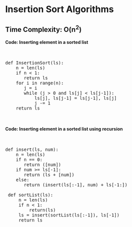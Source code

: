 # Insertion Sort Algorithms

## Time Complexity: O(n<sup>2</sup>)

#### Code: Inserting element in a sorted list
<pre>
<p>
def InsertionSort(ls):
    n = len(ls)
    if n < 1:
       return ls
    for i in range(n):
       j = i
       while (j > 0 and ls[j] < ls[j-1]):
           ls[j], ls[j-1] = ls[j-1], ls[j]
           j -= 1
    return ls
</p>
</pre>


#### Code: Inserting element in a sorted list using recursion
<pre>
<p>
def insert(ls, num):
    n = len(ls)
    if n == 0:
       return ([num])
    if num >= ls[-1]:
       return (ls + [num])
    else:
       return (insert(ls[:-1], num) + ls[-1:])
 
 def sortList(ls):
     n = len(ls)
     if n < 1:
         return(ls)
     ls = insert(sortList(ls[:-1]), ls[-1])
     return ls    
</p>
</pre>

